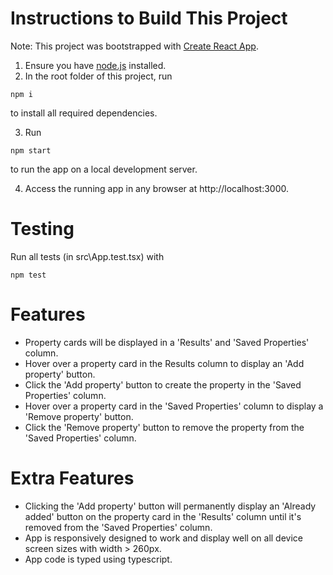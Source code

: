 # Instructions to Build This Project

Note: This project was bootstrapped with [Create React App](https://github.com/facebook/create-react-app).

1. Ensure you have [node.js](https://nodejs.org/en/) installed.
2. In the root folder of this project, run

```
npm i
```

to install all required dependencies.

3. Run

```
npm start
```

to run the app on a local development server.

4. Access the running app in any browser at http://localhost:3000.

# Testing

Run all tests (in src\App.test.tsx) with

```
npm test
```

# Features

- Property cards will be displayed in a 'Results' and 'Saved Properties' column.
- Hover over a property card in the Results column to display an 'Add property' button.
- Click the 'Add property' button to create the property in the 'Saved Properties' column.
- Hover over a property card in the 'Saved Properties' column to display a 'Remove property' button.
- Click the 'Remove property' button to remove the property from the 'Saved Properties' column.

# Extra Features

- Clicking the 'Add property' button will permanently display an 'Already added' button on the property card in the 'Results' column until it's removed from the 'Saved Properties' column.
- App is responsively designed to work and display well on all device screen sizes with width > 260px.
- App code is typed using typescript.
